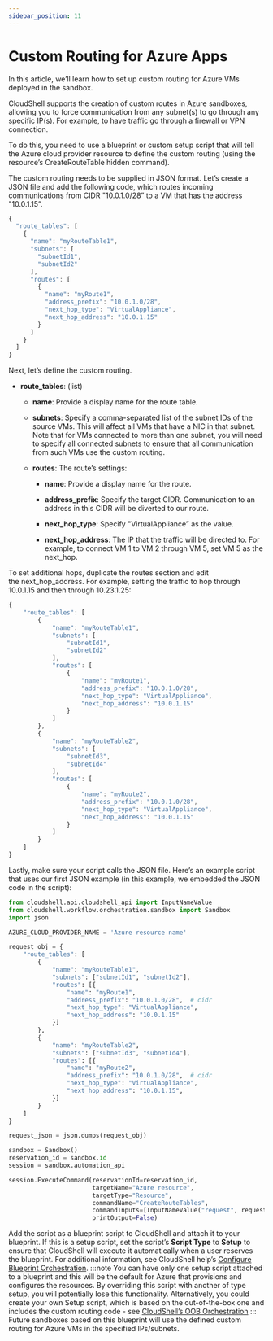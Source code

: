 ```yaml
---
sidebar_position: 11
---
```


# Custom Routing for Azure Apps

In this article, we’ll learn how to set up custom routing for Azure VMs deployed in the sandbox.

CloudShell supports the creation of custom routes in Azure sandboxes, allowing you to force communication from any subnet(s) to go through any specific IP(s). For example, to have traffic go through a firewall or VPN connection.

To do this, you need to use a blueprint or custom setup script that will tell the Azure cloud provider resource to define the custom routing (using the resource’s CreateRouteTable hidden command).

The custom routing needs to be supplied in JSON format. Let’s create a JSON file and add the following code, which routes incoming communications from CIDR "10.0.1.0/28” to a VM that has the address "10.0.1.15”.

```javascript
{
  "route_tables": [
    {
      "name": "myRouteTable1",
      "subnets": [
        "subnetId1",
        "subnetId2"
      ],
      "routes": [
        {
          "name": "myRoute1",
          "address_prefix": "10.0.1.0/28",
          "next_hop_type": "VirtualAppliance",
          "next_hop_address": "10.0.1.15"
        }
      ]
    }
  ]
}
```

Next, let’s define the custom routing.

- **route\_tables**: (list)
    
    - **name**: Provide a display name for the route table.
        
    - **subnets**: Specify a comma-separated list of the subnet IDs of the source VMs. This will affect all VMs that have a NIC in that subnet. Note that for VMs connected to more than one subnet, you will need to specify all connected subnets to ensure that all communication from such VMs use the custom routing.
        
    - **routes**: The route’s settings:
        
        - **name**: Provide a display name for the route.
            
        - **address\_prefix**: Specify the target CIDR. Communication to an address in this CIDR will be diverted to our route.
            
        - **next\_hop\_type**: Specify "VirtualAppliance” as the value.
            
        - **next\_hop\_address**: The IP that the traffic will be directed to. For example, to connect VM 1 to VM 2 through VM 5, set VM 5 as the next\_hop.
            

To set additional hops, duplicate the routes section and edit the next\_hop\_address. For example, setting the traffic to hop through 10.0.1.15 and then through 10.23.1.25:

```javascript
{
    "route_tables": [
        {
            "name": "myRouteTable1",
            "subnets": [
                "subnetId1",
                "subnetId2"
            ],
            "routes": [
                {
                    "name": "myRoute1",
                    "address_prefix": "10.0.1.0/28",
                    "next_hop_type": "VirtualAppliance",
                    "next_hop_address": "10.0.1.15"
                }
            ]
        },
        {
            "name": "myRouteTable2",
            "subnets": [
                "subnetId3",
                "subnetId4"
            ],
            "routes": [
                {
                    "name": "myRoute2",
                    "address_prefix": "10.0.1.0/28",
                    "next_hop_type": "VirtualAppliance",
                    "next_hop_address": "10.0.1.15"
                }
            ]
        }
    ]
}
```

Lastly, make sure your script calls the JSON file. Here’s an example script that uses our first JSON example (in this example, we embedded the JSON code in the script):

```python
from cloudshell.api.cloudshell_api import InputNameValue
from cloudshell.workflow.orchestration.sandbox import Sandbox
import json

AZURE_CLOUD_PROVIDER_NAME = 'Azure resource name'

request_obj = {
    "route_tables": [
        {
            "name": "myRouteTable1",
            "subnets": ["subnetId1", "subnetId2"],
            "routes": [{
                "name": "myRoute1",
                "address_prefix": "10.0.1.0/28",  # cidr
                "next_hop_type": "VirtualAppliance",
                "next_hop_address": "10.0.1.15"
            }]
        },
        {
            "name": "myRouteTable2",
            "subnets": ["subnetId3", "subnetId4"],
            "routes": [{
                "name": "myRoute2",
                "address_prefix": "10.0.1.0/28",  # cidr
                "next_hop_type": "VirtualAppliance",
                "next_hop_address": "10.0.1.15",
            }]
        }
    ]
}

request_json = json.dumps(request_obj)

sandbox = Sandbox()
reservation_id = sandbox.id
session = sandbox.automation_api

session.ExecuteCommand(reservationId=reservation_id,
                       targetName="Azure resource",
                       targetType="Resource",
                       commandName="CreateRouteTables",
                       commandInputs=[InputNameValue("request", request_json)],
                       printOutput=False)
```

Add the script as a blueprint script to CloudShell and attach it to your blueprint. If this is a setup script, set the script’s **Script Type** to **Setup** to ensure that CloudShell will execute it automatically when a user reserves the blueprint. For additional information, see CloudShell help’s [Configure Blueprint Orchestration](../../portal/blueprints/creating-blueprints/blueprint-properties/configure-orchestration.md).
:::note
You can have only one setup script attached to a blueprint and this will be the default for Azure that provisions and configures the resources. By overriding this script with another of type setup, you will potentially lose this functionality. Alternatively, you could create your own Setup script, which is based on the out-of-the-box one and includes the custom routing code - see [CloudShell’s OOB Orchestration](../develop-orch-scripts/cs-oob-orch/index.md)
:::
Future sandboxes based on this blueprint will use the defined custom routing for Azure VMs in the specified IPs/subnets.
